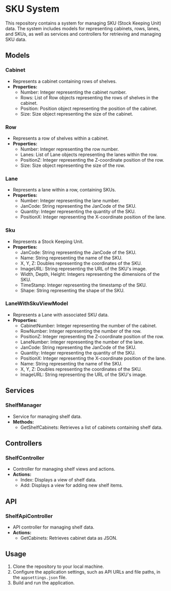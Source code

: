 # SKU System

This repository contains a system for managing SKU (Stock Keeping Unit) data. The system includes models for representing cabinets, rows, lanes, and SKUs, as well as services and controllers for retrieving and managing SKU data.

## Models

### Cabinet
- Represents a cabinet containing rows of shelves.
- **Properties:**
  - Number: Integer representing the cabinet number.
  - Rows: List of Row objects representing the rows of shelves in the cabinet.
  - Position: Position object representing the position of the cabinet.
  - Size: Size object representing the size of the cabinet.

### Row
- Represents a row of shelves within a cabinet.
- **Properties:**
  - Number: Integer representing the row number.
  - Lanes: List of Lane objects representing the lanes within the row.
  - PositionZ: Integer representing the Z-coordinate position of the row.
  - Size: Size object representing the size of the row.

### Lane
- Represents a lane within a row, containing SKUs.
- **Properties:**
  - Number: Integer representing the lane number.
  - JanCode: String representing the JanCode of the SKU.
  - Quantity: Integer representing the quantity of the SKU.
  - PositionX: Integer representing the X-coordinate position of the lane.

### Sku
- Represents a Stock Keeping Unit.
- **Properties:**
  - JanCode: String representing the JanCode of the SKU.
  - Name: String representing the name of the SKU.
  - X, Y, Z: Doubles representing the coordinates of the SKU.
  - ImageURL: String representing the URL of the SKU's image.
  - Width, Depth, Height: Integers representing the dimensions of the SKU.
  - TimeStamp: Integer representing the timestamp of the SKU.
  - Shape: String representing the shape of the SKU.

### LaneWithSkuViewModel
- Represents a Lane with associated SKU data.
- **Properties:**
  - CabinetNumber: Integer representing the number of the cabinet.
  - RowNumber: Integer representing the number of the row.
  - PositionZ: Integer representing the Z-coordinate position of the row.
  - LaneNumber: Integer representing the number of the lane.
  - JanCode: String representing the JanCode of the SKU.
  - Quantity: Integer representing the quantity of the SKU.
  - PositionX: Integer representing the X-coordinate position of the lane.
  - Name: String representing the name of the SKU.
  - X, Y, Z: Doubles representing the coordinates of the SKU.
  - ImageURL: String representing the URL of the SKU's image.

## Services

### ShelfManager
- Service for managing shelf data.
- **Methods:**
  - GetShelfCabinets: Retrieves a list of cabinets containing shelf data.

## Controllers

### ShelfController
- Controller for managing shelf views and actions.
- **Actions:**
  - Index: Displays a view of shelf data.
  - Add: Displays a view for adding new shelf items.

## API

### ShelfApiController
- API controller for managing shelf data.
- **Actions:**
  - GetCabinets: Retrieves cabinet data as JSON.

## Usage
1. Clone the repository to your local machine.
2. Configure the application settings, such as API URLs and file paths, in the `appsettings.json` file.
3. Build and run the application.
